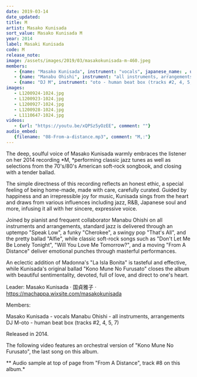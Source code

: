 ```yaml
---
date: 2019-03-14
date_updated: 
title: M
artist: Masako Kunisada
sort_value: Masako Kunisada M
year: 2014
label: Masaki Kunisada
code: M
release_note: 
image: /assets/images/2019/03/masakokunisada-m-460.jpeg
members:
   - {name: "Masako Kunisada", instrument: "vocals", japanese_name: , url: ""}
   - {name: "Manabu Ohishi", instrument: "all instruments, arrangements", japanese_name: , url: ""}
   - {name: "DJ M", instrument: "oto - human beat box (tracks #2, 4, 5, 7)", japanese_name: , url: ""}
images: 
   - L1200924-1024.jpg
   - L1200923-1024.jpg
   - L1200927-1024.jpg
   - L1200928-1024.jpg
   - L1110647-1024.jpg
videos: 
   - {url: "https://youtu.be/xQPSz5yOzEE", comment: ""}
audio_embed:
   {filename: "08-From-a-distance.mp3", comment: "M,:"}
---
```

The deep, soulful voice of Masako Kunisada warmly embraces the listener on her 2014 recording *M, *performing classic jazz tunes as well as selections from the 70's/80's American soft-rock songbook, and closing with a tender ballad.

The simple directness of this recording reflects an honest ethic, a special feeling of being home-made, made with care, carefully curated. Guided by happiness and an irrepressible joy for music, Kunisada sings from the heart and draws from various influences including jazz, R&B, Japanese soul and more, infusing it all with her sincere, expressive voice.

Joined by pianist and frequent collaborator Manabu Ohishi on all instruments and arrangements, standard jazz is delivered through an uptempo "Speak Low", a funky "Cherokee", a swingy pop "That's All", and the pretty ballad "Alfie", while classic soft-rock songs such as "Don't Let Me Be Lonely Tonight", "Will You Love Me Tomorrow?", and a moving "From A Distance" deliver emotional punches through masterful performances.

An eclectic addition of Madonna's "La Isla Bonita" is tasteful and effective, while Kunisada's original ballad "Kono Mune No Furusato" closes the album with beautiful sentimentality, devoted, full of love, and direct to one's heart.

Leader: Masako Kunisada · 国貞雅子 · https://machappa.wixsite.com/masakokunisada

Members:

Masako Kunisada - vocals
Manabu Ohishi - all instruments, arrangements
DJ M-oto - human beat box (tracks #2, 4, 5, 7)

Released in 2014.

The following video features an orchestral version of "Kono Mune No Furusato", the last song on this album.


** Audio sample at top of page from "From A Distance", track #8 on this album.*
